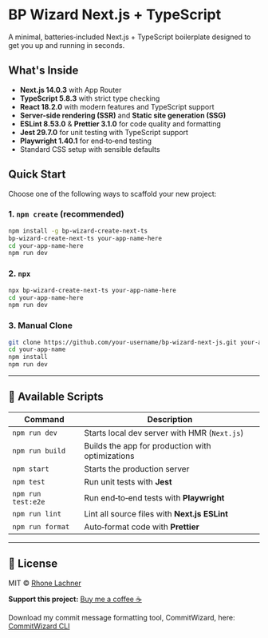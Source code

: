 # BP Wizard Next.js + TypeScript

A minimal, batteries‑included Next.js + TypeScript boilerplate designed to get you up and running in seconds.

## What's Inside

- **Next.js 14.0.3** with App Router
- **TypeScript 5.8.3** with strict type checking
- **React 18.2.0** with modern features and TypeScript support
- **Server-side rendering (SSR)** and **Static site generation (SSG)**
- **ESLint 8.53.0** & **Prettier 3.1.0** for code quality and formatting
- **Jest 29.7.0** for unit testing with TypeScript support
- **Playwright 1.40.1** for end‑to‑end testing
- Standard CSS setup with sensible defaults

## Quick Start

Choose one of the following ways to scaffold your new project:

### 1. `npm create` (recommended)

```bash
npm install -g bp-wizard-create-next-ts
bp-wizard-create-next-ts your-app-name-here
cd your-app-name-here
npm run dev
```

### 2. `npx`

```bash
npx bp-wizard-create-next-ts your-app-name-here
cd your-app-name-here
npm run dev
```

### 3. Manual Clone

```bash
git clone https://github.com/your-username/bp-wizard-next-js.git your-app-name-here
cd your-app-name
npm install
npm run dev
```

---

## 📖 Available Scripts

| Command            | Description                                       |
|--------------------|---------------------------------------------------|
| `npm run dev`      | Starts local dev server with HMR (`Next.js`)      |
| `npm run build`    | Builds the app for production with optimizations  |
| `npm start`        | Starts the production server                      |
| `npm test`         | Run unit tests with **Jest**                      |
| `npm run test:e2e` | Run end‑to‑end tests with **Playwright**           |
| `npm run lint`     | Lint all source files with **Next.js ESLint**     |
| `npm run format`   | Auto‑format code with **Prettier**                |

---

## 📝 License

MIT © [Rhone Lachner](https://github.com/rhonelachner)

**Support this project:** [Buy me a coffee ☕️](https://coff.ee/rhone)

Download my commit message formatting tool, CommitWizard, here: [CommitWizard CLI](https://www.npmjs.com/package/commitwizard-cli)
